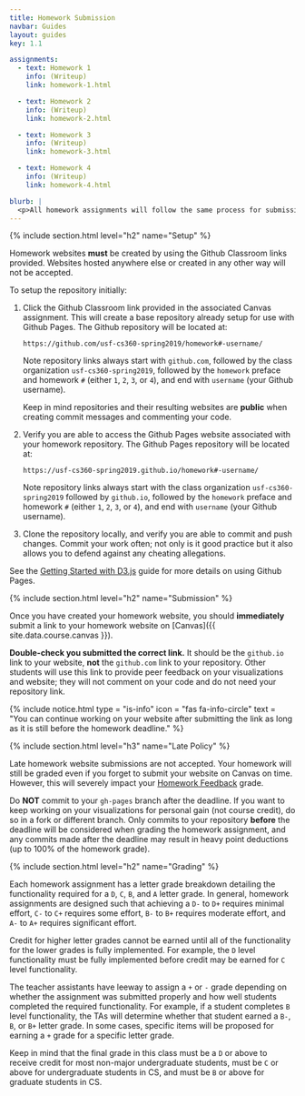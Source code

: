 ```yaml
---
title: Homework Submission
navbar: Guides
layout: guides
key: 1.1

assignments:
  - text: Homework 1
    info: (Writeup)
    link: homework-1.html

  - text: Homework 2
    info: (Writeup)
    link: homework-2.html

  - text: Homework 3
    info: (Writeup)
    link: homework-3.html

  - text: Homework 4
    info: (Writeup)
    link: homework-4.html

blurb: |
  <p>All homework assignments will follow the same process for submission. See also the <a href="homework-feedback.html">Homework Feedback</a> guide.</p>
---
```


{% include section.html level="h2" name="Setup" %}

Homework websites **must** be created by using the Github Classroom links provided. Websites hosted anywhere else or created in any other way will not be accepted.

To setup the repository initially:

  1. Click the Github Classroom link provided in the associated Canvas assignment. This will create a base repository already setup for use with Github Pages. The Github repository will be located at:

      ```
      https://github.com/usf-cs360-spring2019/homework#-username/
      ```

      Note repository links always start with `github.com`, followed by the class organization `usf-cs360-spring2019`, followed by the `homework` preface and homework `#` (either `1`, `2`, `3`, or `4`), and end with `username` (your Github username).

      Keep in mind repositories and their resulting websites are **public** when creating commit messages and commenting your code.

  2. Verify you are able to access the Github Pages website associated with your homework repository. The Github Pages repository will be located at:

        ```
        https://usf-cs360-spring2019.github.io/homework#-username/
        ```

        Note repository links always start with the class organization `usf-cs360-spring2019` followed by `github.io`, followed by the `homework` preface and homework `#` (either `1`, `2`, `3`, or `4`), and end with `username` (your Github username).

  3. Clone the repository locally, and verify you are able to commit and push changes. Commit your work often; not only is it good practice but it also allows you to defend against any cheating allegations.

See the [Getting Started with D3.js](/guides/general/getting-started-with-d3js.html) guide for more details on using Github Pages.

{% include section.html level="h2" name="Submission" %}

Once you have created your homework website, you should **immediately** submit a link to your homework website on [Canvas]({{ site.data.course.canvas }}).

**Double-check you submitted the correct link.** It should be the `github.io` link to your website, **not** the `github.com` link to your repository. Other students will use this link to provide peer feedback on your visualizations and website; they will not comment on your code and do not need your repository link.

{% include notice.html type = "is-info" icon = "fas fa-info-circle" text = "You can continue working on your website after submitting the link as long as it is still before the homework deadline." %}

{% include section.html level="h3" name="Late Policy" %}

Late homework website submissions are not accepted. Your homework will still be graded even if you forget to submit your website on Canvas on time. However, this will severely impact your [Homework Feedback](homework-feedback.html) grade.

Do **NOT** commit to your `gh-pages` branch after the deadline. If you want to keep working on your visualizations for personal gain (not course credit), do so in a fork or different branch. Only commits to your repository **before** the deadline will be considered when grading the homework assignment, and any commits made after the deadline may result in heavy point deductions (up to 100% of the homework grade).

{% include section.html level="h2" name="Grading" %}

Each homework assignment has a letter grade breakdown detailing the functionality required for a `D`, `C`, `B`, and `A` letter grade. In general, homework assignments are designed such that achieving a `D-` to `D+` requires minimal effort, `C-` to `C+` requires some effort, `B-` to `B+` requires moderate effort, and `A-` to `A+` requires significant effort.

Credit for higher letter grades cannot be earned until all of the functionality for the lower grades is fully implemented. For example, the `D` level functionality must be fully implemented before credit may be earned for `C` level functionality.

The teacher assistants have leeway to assign a `+` or `-` grade depending on whether the assignment was submitted properly and how well students completed the required functionality. For example, if a student completes `B` level functionality, the TAs will determine whether that student earned a `B-`, `B`, or `B+` letter grade. In some cases, specific items will be proposed for earning a `+` grade for a specific letter grade.

Keep in mind that the final grade in this class must be a `D` or above to receive credit for most non-major undergraduate students, must be `C` or above for undergraduate students in CS, and must be `B` or above for graduate students in CS.
